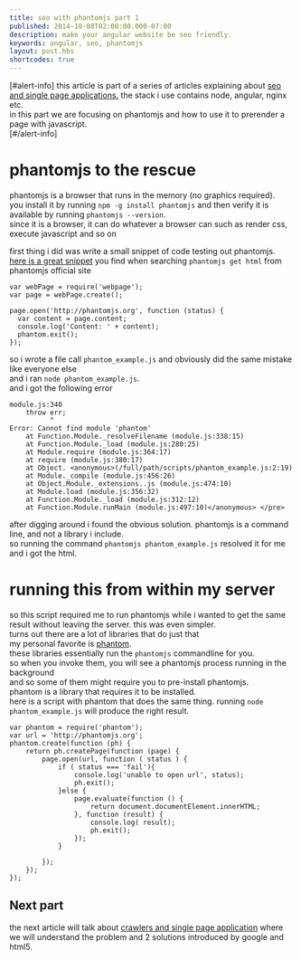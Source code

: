 ```yaml
---
title: seo with phantomjs part 1
published: 2014-10-08T02:08:00.000-07:00
description: make your angular website be seo friendly.
keywords: angular, seo, phantomjs
layout: post.hbs
shortcodes: true
---
```




[#alert-info]
this article is part of a series of articles explaining about [seo and single page applications.](/2014/10/seo-with-phantomjs.html)
the stack i use contains node, angular, nginx etc.  
in this part we are focusing on phantomjs and how to use it to prerender a page with javascript.  
[#/alert-info]

# phantomjs to the rescue


phantomjs is a browser that runs in the memory (no graphics required).  
you install it by running `npm -g install phantomjs` and then verify it is available by running `phantomjs --version`.  
since it is a browser, it can do whatever a browser can such as render css, execute javascript and so on  

first thing i did was write a small snippet of code testing out phantomjs.  
[here is a great snippet](http://phantomjs.org/api/webpage/property/content.html "PhantomJS get HTML") you find when searching `phantomjs get html` from phantomjs official site

```
var webPage = require('webpage');  
var page = webPage.create();  

page.open('http://phantomjs.org', function (status) {  
  var content = page.content;  
  console.log('Content: ' + content);  
  phantom.exit();  
});  
```

so i wrote a file call `phantom_example.js` and obviously did the same mistake like everyone else  
and i ran `node phantom_example.js`.  
and i got the following error

```
module.js:340  
    throw err;  
          ^  
Error: Cannot find module 'phantom'  
    at Function.Module._resolveFilename (module.js:338:15)  
    at Function.Module._load (module.js:280:25)  
    at Module.require (module.js:364:17)  
    at require (module.js:380:17)  
    at Object. <anonymous>(/full/path/scripts/phantom_example.js:2:19)  
    at Module._compile (module.js:456:26)  
    at Object.Module._extensions..js (module.js:474:10)  
    at Module.load (module.js:356:32)  
    at Function.Module._load (module.js:312:12)  
    at Function.Module.runMain (module.js:497:10)</anonymous> </pre>

```

after digging around i found the obvious solution.
phantomjs is a command line, and not a library i include.  
so running the command `phantomjs phantom_example.js` resolved it for me and i got the html.

# running this from within my server

so this script required me to run phantomjs while i wanted to get the same result without leaving the server.
this was even simpler.  
turns out there are a lot of libraries that do just that  
my personal favorite is [phantom](https://www.npmjs.org/package/phantom).  
these libraries essentially run the `phantomjs` commandline for you.  
so when you invoke them, you will see a phantomjs process running in the background  
and so some of them might require you to pre-install phantomjs.  
phantom is a library that requires it to be installed.  
here is a script with phantom that does the same thing. running `node phantom_example.js` will produce the right result.  

```
var phantom = require('phantom');  
var url = 'http://phantomjs.org';  
phantom.create(function (ph) {  
    return ph.createPage(function (page) {  
        page.open(url, function ( status ) {  
            if ( status === 'fail'){  
                console.log('unable to open url', status);  
                ph.exit();  
            }else {  
                page.evaluate(function () {  
                    return document.documentElement.innerHTML;  
                }, function (result) {  
                    console.log( result);  
                    ph.exit();  
                });  
            }  

        });  
    });  
});      
```


## Next part

the next article will talk about [crawlers and single page application](/2014/10/seo-with-phantomjs-part-2.html) where we will understand the problem and 2 solutions introduced by google and html5.
